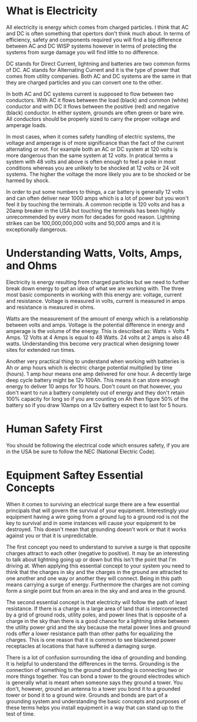 <!-- TITLE: Foundations and Basics -->
<!-- SUBTITLE: by Joshaven Potter josh@wisp.live -->

# What is Electricity
All electricity is energy which comes from charged particles.  I think that AC and DC is often something that opertors don't think much about.  In terms of efficiency, safety and components required you will find a big difference between AC and DC WISP systems however in terms of protecting the systems from surge damage you will find little to no difference.

DC stands for Direct Current, lightning and batteries are two common forms of DC. AC stands for Alternating Current and it is the type of power that comes from utility companies.  Both AC and DC systems are the same in that they are charged particles and you can convert one to the other.

In both AC and DC systems current is supposed to flow between two conductors.  With AC it flows between the load (black) and common (white) conductor and with DC it flows between the positive (red) and negative (black) conductor.  In either system, grounds are often green or bare wire.  All conductors should be properly sized to carry the proper voltage and amperage loads.

In most cases, when it comes safety handling of electric systems, the voltage and amperage is of more significance than the fact of the current alternating or not.  For example both an AC or DC system at 120 volts is more dangerous than the same system at 12 volts.  In pratical terms a system with 48 volts and above is often enough to feel a poke in most conditions whereas you are unlikely to be shocked at 12 volts or 24 volt systems.  The higher the voltage the more likely you are to be shocked or be harmed by shock.  

In order to put some numbers to things, a car battery is generally 12 volts and can often deliver near 1000 amps which is a lot of power but you won't feel it by touching the terminals.  A common reciptle is 120 volts and has a 20amp breaker in the USA but touching the terminals has been highly unrecommended by every mom for decades for good reason.  Lightning strikes can be 100,000,000,000 volts and 50,000 amps and it is exceptionally dangerous.

# Understanding Watts, Volts, Amps, and Ohms
Electricity is energy resulting from charged particles but we need to further break down energy to get an idea of what we are working with.  The three most basic components in working with this energy are: voltage, current and resistance.  Voltage is measured in volts, current is measured in amps and resistance is measured in ohms.

Watts are the measurement of the amount of energy which is a relationship between volts and amps.  Voltage is the potential difference in energy and amperage is the volume of the energy.  This is described as: Watts = Volts * Amps.  12 Volts at 4 Amps is equal to 48 Watts.  24 volts at 2 amps is also 48 watts.  Understanding this become very practical when designing tower sites for extended run times.

Another very practical thing to understand when working with batteries is Ah or amp hours which is electric charge potential multiplied by time (hours).  1 amp hour means one amp delivered for one hour.  A decently large deep cycle battery might be 12v 100Ah.  This means it can store enough energy to deliver 10 amps for 10 hours.  Don't count on that however, you don't want to run a battery completely out of energy and they don't retain 100% capacity for long so if you are counting on Ah then figure 50% of the battery so if you draw 10amps on a 12v battery expect it to last for 5 hours.

# Human Safety First
You should be following the electrical code which ensures safety, if you are in the USA be sure to follow the NEC (National Electric Code).

# Equipment Saftey Essential Concepts
When it comes to surviving an electrical surge there are a few essential principals that will govern the survival of your equipment.  Interestingly your equipment having a wire going from a ground lug to a ground rod is not the key to survival and in some instances will cause your equipment to be destroyed.  This doesn't mean that grounding doesn't work or that it works against you or that it is unpredictable.

The first concept you need to understand to survive a surge is that opposite charges attract to each other (negative to positive).  It may be an interesting to talk about lightning going up or down but this isn't the point that I'm driving at.  When applying this essential concept to your system you need to think that the charges in sky and the charges in the ground are attracted to one another and one way or another they will connect.  Being in this path means carrying a surge of energy.  Furthermore the charges are not coming form a single point but from an area in the sky and and area in the ground.

The second essential concept is that electricity will follow the path of least resistance.  If there is a charge in a large area of land that is interconnected by a grid of ground rods, utility poles, and power lines that is opposite of a charge in the sky than there is a good chance for a lightning strike between the utility power grid and the sky because the metal power lines and ground rods offer a lower resistance path than other paths for equalizing the charges.  This is one reason that it is common to see blackened power receptacles at locations that have suffered a damaging surge.

There is a lot of confusion surrounding the idea of grounding and bonding.  It is helpful to understand the differences in the terms. Grounding is the connection of something to the ground and bonding is connecting two or more things together.  You can bond a tower to the ground electrodes which is generally what is meant when someone says they ground a tower. You don't, however, ground an antenna to a tower you bond it to a grounded tower or bond it to a ground wire.  Grounds and bonds are part of a grounding system and understanding the basic concepts and purposes of these terms helps you install equipment in a way that can stand up to the test of time.  




